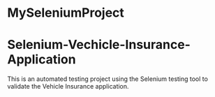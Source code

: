 # MySeleniumProject

# Selenium-Vechicle-Insurance-Application  
This is an automated testing project using the Selenium testing tool to validate the Vehicle Insurance application.
